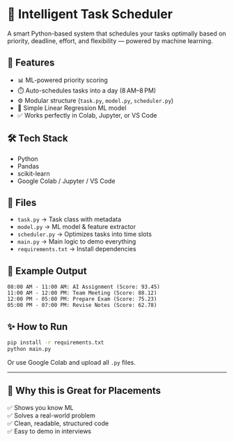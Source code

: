 # 🧠 Intelligent Task Scheduler

A smart Python-based system that schedules your tasks optimally based on priority, deadline, effort, and flexibility — powered by machine learning.

## 🚀 Features

- 📊 ML-powered priority scoring
- ⏱️ Auto-schedules tasks into a day (8 AM–8 PM)
- ⚙️ Modular structure (`task.py`, `model.py`, `scheduler.py`)
- 🧠 Simple Linear Regression ML model
- ✅ Works perfectly in Colab, Jupyter, or VS Code

## 🛠 Tech Stack

- Python
- Pandas
- scikit-learn
- Google Colab / Jupyter / VS Code

## 📂 Files

- `task.py` → Task class with metadata
- `model.py` → ML model & feature extractor
- `scheduler.py` → Optimizes tasks into time slots
- `main.py` → Main logic to demo everything
- `requirements.txt` → Install dependencies

## 📸 Example Output

```
08:00 AM - 11:00 AM: AI Assignment (Score: 93.45)
11:00 AM - 12:00 PM: Team Meeting (Score: 88.12)
12:00 PM - 05:00 PM: Prepare Exam (Score: 75.23)
05:00 PM - 07:00 PM: Revise Notes (Score: 62.78)
```

## ✨ How to Run

```bash
pip install -r requirements.txt
python main.py
```

Or use Google Colab and upload all `.py` files.

---

## 📌 Why this is Great for Placements

✅ Shows you know ML  
✅ Solves a real-world problem  
✅ Clean, readable, structured code  
✅ Easy to demo in interviews
